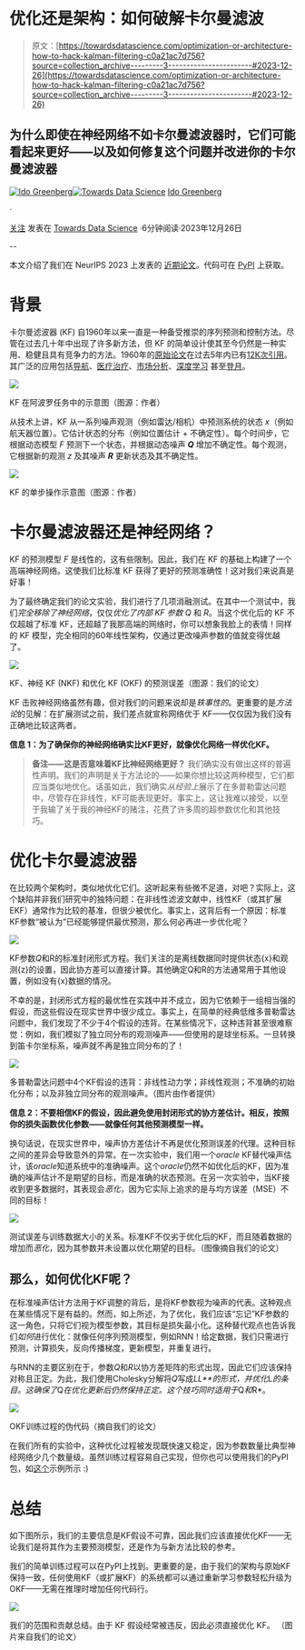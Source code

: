 # 优化还是架构：如何破解卡尔曼滤波

> 原文：[https://towardsdatascience.com/optimization-or-architecture-how-to-hack-kalman-filtering-c0a21ac7d756?source=collection_archive---------3-----------------------#2023-12-26](https://towardsdatascience.com/optimization-or-architecture-how-to-hack-kalman-filtering-c0a21ac7d756?source=collection_archive---------3-----------------------#2023-12-26)

## 为什么即使在神经网络不如卡尔曼滤波器时，它们可能看起来更好——以及如何修复这个问题并改进你的卡尔曼滤波器

[](https://idogreenberg90.medium.com/?source=post_page-----c0a21ac7d756--------------------------------)[![Ido Greenberg](../Images/887c83b2f367133a6eab98b2bb4716ad.png)](https://idogreenberg90.medium.com/?source=post_page-----c0a21ac7d756--------------------------------)[](https://towardsdatascience.com/?source=post_page-----c0a21ac7d756--------------------------------)[![Towards Data Science](../Images/a6ff2676ffcc0c7aad8aaf1d79379785.png)](https://towardsdatascience.com/?source=post_page-----c0a21ac7d756--------------------------------) [Ido Greenberg](https://idogreenberg90.medium.com/?source=post_page-----c0a21ac7d756--------------------------------)

·

[关注](https://medium.com/m/signin?actionUrl=https%3A%2F%2Fmedium.com%2F_%2Fsubscribe%2Fuser%2Fe3afd2470982&operation=register&redirect=https%3A%2F%2Ftowardsdatascience.com%2Foptimization-or-architecture-how-to-hack-kalman-filtering-c0a21ac7d756&user=Ido+Greenberg&userId=e3afd2470982&source=post_page-e3afd2470982----c0a21ac7d756---------------------post_header-----------) 发表在 [Towards Data Science](https://towardsdatascience.com/?source=post_page-----c0a21ac7d756--------------------------------) ·6分钟阅读·2023年12月26日[](https://medium.com/m/signin?actionUrl=https%3A%2F%2Fmedium.com%2F_%2Fvote%2Ftowards-data-science%2Fc0a21ac7d756&operation=register&redirect=https%3A%2F%2Ftowardsdatascience.com%2Foptimization-or-architecture-how-to-hack-kalman-filtering-c0a21ac7d756&user=Ido+Greenberg&userId=e3afd2470982&source=-----c0a21ac7d756---------------------clap_footer-----------)

--

[](https://medium.com/m/signin?actionUrl=https%3A%2F%2Fmedium.com%2F_%2Fbookmark%2Fp%2Fc0a21ac7d756&operation=register&redirect=https%3A%2F%2Ftowardsdatascience.com%2Foptimization-or-architecture-how-to-hack-kalman-filtering-c0a21ac7d756&source=-----c0a21ac7d756---------------------bookmark_footer-----------)

本文介绍了我们在 NeurIPS 2023 上发表的 [近期论文](https://arxiv.org/abs/2310.00675)。代码可在 [PyPI](https://pypi.org/project/Optimized-Kalman-Filter/) 上获取。

# 背景

卡尔曼滤波器 (KF) 自1960年以来一直是一种备受推崇的序列预测和控制方法。尽管在过去几十年中出现了许多新方法，但 KF 的简单设计使其至今仍然是一种实用、稳健且具有竞争力的方法。1960年的[原始论文](https://asmedigitalcollection.asme.org/fluidsengineering/article-abstract/82/1/35/397706/A-New-Approach-to-Linear-Filtering-and-Prediction)在过去5年内已有[12K次引用](https://scholar.google.com/scholar?as_ylo=2019&hl=en&as_sdt=2005&sciodt=0%2C5&cites=5225957811069312144&scipsc=)。其广泛的应用包括[导航](https://ardupilot.org/dev/docs/extended-kalman-filter.html)、[医疗治疗](https://www.ncbi.nlm.nih.gov/pmc/articles/PMC4029942/)、[市场分析](https://medium.com/@bqnnguyen/kalman-filter-and-its-application-in-marketing-analytics-d568def19679)、[深度学习](https://arxiv.org/abs/1901.07860) 甚至[登月](https://www.lancaster.ac.uk/stor-i-student-sites/jack-trainer/how-nasa-used-the-kalman-filter-in-the-apollo-program/)。

![](../Images/6101f1c1b4507de6519d5e1eff447d57.png)

KF 在阿波罗任务中的示意图（图源：作者）

从技术上讲，KF 从一系列噪声观测（例如雷达/相机）中预测系统的状态 *x*（例如航天器位置）。它估计状态的分布（例如位置估计 + 不确定性）。每个时间步，它根据动态模型 *F* 预测下一个状态，并根据动态噪声 ***Q*** 增加不确定性。每个观测，它根据新的观测 *z* 及其噪声 ***R*** 更新状态及其不确定性。

![](../Images/bcbed22dbdc7e8ed4df2368fd38073b1.png)

KF 的单步操作示意图（图源：作者）

# 卡尔曼滤波器还是神经网络？

KF 的预测模型 *F* 是线性的，这有些限制。因此，我们在 KF 的基础上构建了一个高端神经网络。这使我们比标准 KF 获得了更好的预测准确性！这对我们来说真是好事！

为了最终确定我们的论文实验，我们进行了几项消融测试。在其中一个测试中，我们*完全移除了神经网络*，仅仅*优化了内部 KF 参数* *Q* 和 *R*。当这个优化后的 KF 不仅超越了标准 KF，还超越了我那高端的网络时，你可以想象我脸上的表情！同样的 KF 模型，完全相同的60年线性架构，仅通过更改噪声参数的值就变得优越了。

![](../Images/b656bd7fb939d4f32614e8c64a4c9c73.png)

KF、神经 KF (NKF) 和优化 KF (OKF) 的预测误差（图源：我们的论文）

KF 击败神经网络虽然有趣，但对我们的问题来说却是*轶事性的*。更重要的是*方法论*的见解：在扩展测试之前，我们差点就宣称网络优于 KF——仅仅因为我们没有正确地比较这两者。

**信息 1：为了确保你的神经网络确实比KF更好，就像优化网络一样优化KF。**

> **备注——这是否意味着KF比神经网络更好？** 我们确实没有做出这样的普遍性声明。我们的声明是关于方法论的——如果你想比较这两种模型，它们都应当类似地优化。话虽如此，我们确实*从经验上*展示了在多普勒雷达问题中，尽管存在非线性，KF可能表现更好。事实上，这让我难以接受，以至于我输了关于我的神经KF的赌注，花费了许多周的超参数优化和其他技巧。

# 优化卡尔曼滤波器

在比较两个架构时，类似地优化它们。这听起来有些微不足道，对吧？实际上，这个缺陷并非我们研究中的独特问题：在非线性滤波文献中，线性KF（或其扩展EKF）通常作为比较的基准，但很少被优化。事实上，这背后有一个原因：标准KF参数“被认为”已经能够提供最优预测，那么何必再进一步优化呢？

![](../Images/70b7f1594bce4d25619337cda490b4b3.png)

KF参数*Q*和R的标准封闭形式方程。我们关注的是离线数据同时提供状态{x}和观测{z}的设置，因此协方差可以直接计算。其他确定Q和R的方法通常用于其他设置，例如没有{x}数据的情况。

不幸的是，封闭形式方程的最优性在实践中并不成立，因为它依赖于一组相当强的假设，而这些假设在现实世界中很少成立。事实上，在简单的经典低维多普勒雷达问题中，我们发现了不少于4个假设的违背。在某些情况下，这种违背甚至很难察觉：例如，我们模拟了独立同分布的观测噪声——但使用的是球坐标系。一旦转换到笛卡尔坐标系，噪声就不再是独立同分布的了！

![](../Images/1bfdc17cbb11accee8c01189bf3ec11c.png)

多普勒雷达问题中4个KF假设的违背：非线性动力学；非线性观测；不准确的初始化分布；以及非独立同分布的观测噪声。（图片由作者提供）

**信息 2：不要相信KF的假设，因此避免使用封闭形式的协方差估计。相反，按照你的损失函数优化参数——就像任何其他预测模型一样。**

换句话说，在现实世界中，噪声协方差估计不再是优化预测误差的代理。这种目标之间的差异会导致意外的异常。在一次实验中，我们用一个*oracle* KF替代噪声估计，该*oracle*知道系统中的准确噪声。这个*oracle*仍然不如优化后的KF，因为准确的噪声估计不是期望的目标，而是准确的状态预测。在另一次实验中，当KF接收到更多数据时，其表现会*恶化*，因为它实际上追求的是与均方误差（MSE）不同的目标！

![](../Images/3a39e8212534b7ac9b919976d0c46e15.png)

测试误差与训练数据大小的关系。标准KF不仅劣于优化后的KF，而且随着数据的增加而*恶化*，因为其参数并未设置以优化期望的目标。（图像摘自我们的论文）

## 那么，如何优化KF呢？

在标准噪声估计方法用于KF调整的背后，是将KF参数视为噪声的代表。这种观点在某些情况下是有益的。然而，如上所述，为了优化，我们应该“忘记”KF参数的这一角色，只将它们视为模型参数，其目标是损失最小化。这种替代观点也告诉我们*如何*进行优化：就像任何序列预测模型，例如RNN！给定数据，我们只需进行预测，计算损失，反向传播梯度，更新模型，并重复进行。

与RNN的主要区别在于，参数*Q*和*R*以协方差矩阵的形式出现，因此它们应该保持对称且正定。为此，我们使用Cholesky分解将*Q*写成*LL**的形式，并优化*L*的条目。这确保了*Q*在优化更新后仍然保持正定。这个技巧同时适用于*Q*和*R*。

![](../Images/5ffae49da232000912445ea2a510e593.png)

OKF训练过程的伪代码（摘自我们的论文）

在我们所有的实验中，这种优化过程被发现既快速又稳定，因为参数数量比典型神经网络少几个数量级。虽然训练过程容易自己实现，但你也可以使用我们的PyPI包，如[这个](https://github.com/ido90/Optimized-Kalman-Filter/blob/master/example.ipynb)示例所示 :)

# 总结

如下图所示，我们的主要信息是KF假设不可靠，因此我们应该直接优化KF——无论我们是将其作为主要预测模型，还是作为与新方法比较的参考。

我们的简单训练过程可以在PyPI上找到。更重要的是，由于我们的架构与原始KF保持一致，任何使用KF（或扩展KF）的系统都可以通过重新学习参数轻松升级为OKF——无需在推理时增加任何代码行。

![](../Images/298fa1f9a83fa1a5598cb391a7dcc433.png)

我们的范围和贡献总结。由于 KF 假设经常被违反，因此必须直接优化 KF。 （图片来自我们的论文）
